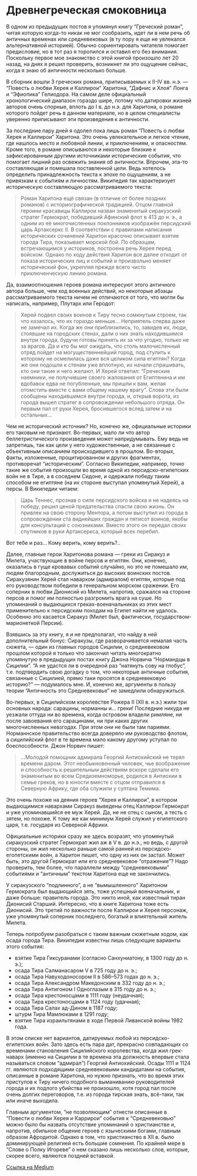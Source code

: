 # Древнегреческая смоковница

В одном из предыдущих постов я упомянул книгу “Греческий роман”, читая которую когда-то никак не мог сообразить, идет ли в нем речь об античных временах или средневековых (в ту пору я еще не увлекался альтернативной историей). Обычно сориентировать читателя помогает предисловие, но в тот раз я торопился и оставил его без внимания. Поскольку первое мое знакомство с этой книгой произошло лет 20 назад, на днях я решил проверить, возникнет ли это ощущение сейчас, когда я знаю об античности несколько больше.

В сборник вошли 3 греческих романа, приписываемых к II-IV вв. н.э. — “Повесть о любви Херея и Каллирои” Харитона, “Дафнис и Хлоя” Лонга и “Эфиопика” Гелиодора. На самом деле официальный хронологический диапазон гораздо шире, потому что датировки жизней авторов очень спорные, вплоть до I в. до н.э. для Харитона, о романе которого пойдет речь в данном материале, но в целом специалисты уверенно приписывают эти произведения к античности.

За последние пару дней я одолел пока лишь роман “Повесть о любви Херея и Каллирои” Харитона. Это очень увлекательное и легкое чтение, где нашлось место и любовной линии, и приключениям, и опасностям. Кроме того, в романе описываются и некоторые близкие к зафиксированным другими источниками исторические события, что помогает лишний раз освежить знания об античности. Впрочем, эта-то составляющая и помешала поставленной цели. Ведь хотелось определить принадлежность текста к эпохе по ощущениям, а не привязкам к событиям и личностям. Википедия так характеризует историческую составляющую рассматриваемого текста:

> Роман Харитона ещё связан (в отличие от более поздних романов) с историографической традицией. Отцом главной героини красавицы Каллирои назван знаменитый сиракузский стратег Гермократ, победивший Афинский флот в 413 до н. э., а одним из её многочисленных поклонников изображён персидский царь Артаксеркс II. В соответствии с правилами написания исторических сочинений Харитон красочно описывает взятие города Тира, показывает морской бой. По образцам, встречающимся у историков, построена речь Херея перед войском. Однако по ходу действия Харитон все далее отходит от показа исторических лиц и событий и произвольно меняет исторический фон, укрепляя прежде всего чисто приключенческую линию романа.

Да, взаимоотношения героев романа интересуют этого античного автора больше, чем ход военных действий, но некоторые абзацы рассматриваемого текста ничем не отличаются от того, что могли бы написать, например, Плутарх или Геродот:

> Херей подвел своих воинов к Тиру тесно сомкнутым строем, так что казалось, что их гораздо меньше… Неприятель сперва даже не замечал их. Когда же они приблизились, то, завидев их, люди, стоявшие на город­ских стенах, дали о них знать находившимся внутри горо­да, будучи готовы принять их за что угодно, только не за врагов. Да и кто бы мог ожидать, что столь малочис­ленный отряд пойдет на могущественнейший город, под­ ступить к которому не осмелилась даже вся целиком сила египтян? Когда же они подошли к стенам уже вплотную, их начали спрашивать, кто они такие и чего желают. И Херей ответил: “Греческие наемники, не получившие своего жалова­ния от Египтянина и им вдобавок едва не погубленные, мы пришли к вам, желая отомстить вместе с вами общему нашему врагу”. Слова эти были сообщены находившимся внутри горо­да, и, открыв ворота, из города вышел стратег в сопро­вождении небольшого отряда. Он первым пал от руки Херея, бросившегося вслед затем и на остальных…

Чем не исторический источник? Но, конечно же, официальные историки его таковым не признают. Во-первых, мало ли что автор беллетристического произведения может напридумывать. Ему ведь не запретишь, так как цели у него художественные, а не связанные с объективным описанием происходившего в прошлом. Во-вторых, факты, изложенные, процитированном и других фрагментах, противоречат “историческим”. Согласно Википедии, например, точно такие же события произошли во время одной из персидско-египетских войн не в Тире, а в соседнем Сидоне, и одержали победу таким способом не египтяне (на их стороне выступал упомянутый Херей), а персы. В Википедии читаем:

> Царь Теннес, прознав о силе персидского войска и не надеясь на победу, решил ценой предательства спасти свою жизнь. Он привлек на свою сторону Ментора, а потом выступил из города в сопровождении ста виднейших граждан и пятисот воинов, якобы для консультаций с союзниками. Вместо этого он передал своих спутников в руки Артаксеркса, который всех перебил.

Вот тебе и раз… Кому верить, кому верить?..

Далее, главные герои Харитонова романа — греки из Сиракуз и Милета, участвующие в войне персов и египтян. Они, конечно, оказались в гуще кровавых событий случайно, но это не помешало им, людям благородным, дослужиться до высоких воинских постов. Сиракузянин Херей стал навархом (адмиралом) египтян, которые под его руководством победили в генеральном морском сражении. Его соперник в любви Дионисий из Милета, напротив, сражался на стороне персов и помог им полностью разгромить врага на суше. Но упоминаний о выдающихся греках-военачальниках из этих мест применительно к персидским походам на Египет найти не удалось. Особенно это касается Сиракуз (Милет был, фактически, государством-марионеткой Персии).

Взявшись за эту книгу, я и не предполагал, что найду в ней дополнительный бонус: Сиракузы, где разворачивается немалая часть сюжета, — один из главных городов Сицилии, о средневековом прошлом которой я только что закончил читать многократно упомянутую в предыдущих постах книгу Джона Норвича “Нормандцы в Сицилии”. “А не удастся ли в очередной раз “натянуть сову на глобус”, т.е. подтвердить свою догадку о том, что некоторые античные события, связанные с Сицилией, прямо таки просятся в средневековую историю?” — подумалось мне. И, конечно же, аргументы в пользу теории “Античность это Средневековье” не замедлили обнаружиться.

Во-первых, в Сицилийском королевстве Рожера II (XII в. н.э.) жили три основных народа: сарацины, норманны и… греки! Последние никуда не уезжали оттуда ни во времена, когда островом владели римляне, ни после завоевания его сарацинами, ни при каких других многочисленных невзгодах. При этом они не были там париями. Норманнское правительство всегда доверяло им руководство флотом, а сицилийский флот в те времена мало какому другому уступал по боеспособности. Джон Норвич пишет:

> …Молодой помощник адмирала Георгий Антиохий­ский не терял времени даром. Этот необыкновенный че­ловек, чье воображение и способность к решительным дей­ствиям вскоре сделали его знаменитым во всем Средизем­номорье, родился в Антиохии в семье греков, но в юно­сти вместе с отцом отправился в Северную Африку, где оба служили у султана Темима.

Это очень похоже на деяния героев “Херея и Каллирои”, в котором выдающимися навархами Сиракуз выведены отец Каллирои Гермократ и уже упоминавшийся ее муж Херей. Да, не не отец с сыном, а тесть с зятем, но похоже. К тому же как минимум Херей служил у египетского царя, т.е. государя из Северной Африки.

Официальные историки сразу же здесь возразят, что упомянутый сиракузский стратег Гермократ жил аж в V в. до н.э., но ведь, с другой стороны, он жил несколько раньше самой ранней из персидско-егопетскими войн, а Харитон пишет, что одну из них он застал. Может быть, это другой Гермократ или его средневековое “отражение”? Надо проверить, тем более, что параллели между “средневековыми” событиями и “античным” текстом Харитона еще не закончились.

У сиракузского “подлинного”, а не “вымышленного” Харитоном Гермократа был выдающийся зять, тоже успешный военачальник, и даже больше: правитель города. Это никто иной, как известный тиран Дионисий Старший. Интересно, что в книге Харитона тоже есть Дионисий. Это третий по важности после Каллирои и Херея персонаж, уже упомянутый соперник последнего, богатый и влиятельный житель Милета.

Теперь попробуем разобраться с таким важным сюжетным ходом, как осада города Тира. Википедии известны лишь следующие варианты этого события:

* взятие Тира Гиксуранами (согласно Санхуниатону, в 1300 году до н. э.);
* осада Тира Салманасаром V в 725 году до н. э.;
* осада Тира Навуходоносором II в 586–573 годах до н. э.;
* осада Тира Александром Македонским в 332 году до н. э.;
* осада Тира Антигоном I Одноглазым в 315 году до н. э.;
* осада Тира крестоносцами в 1111 году (неудачная);
* осада Тира крестоносцами в 1124 году (удачная);
* осада Тира Салах ад-Дином в 1187 году;
* штурм Тира Мамлюками в 1291 году;
* взятие Тира израильтянами в ходе Первой Ливанской войны 1982 года.

В этом списке нет вариантов, датируемых любой из персидско-египетских войн. Зато здесь есть пара дат, прекрасно совпадающих со временами становления Сицилийского королевства, когда жил грек-наварх (именно на Сицилии в те времена эта должность впервые стала называться словом “адмирал”) Георгий Антиохийский. Осады 1111 и 1124 гг. являются подходящими средневековыми кандидатами на события, описанные в романе Харитона, но нужно признать, что во время этих приступов к Тиру ничего подобного выманиванию руководителей города и их подлого убийства не произошло, хотя город пал после очень долгих переговоров, т.е. из города тирская знать, всё-таки, так или иначе выходила.

Главным аргументом, “не позволяющим” отнести описанные в “Повести о любви Херея и Каррирои” события к “Средневековью” можно было бы назвать отсутствие упоминаний о христианстве и, напротив, обильное общение героев с языческими богами, главным образом Афродитой. Однако в том, что христианство в XII в. было доминирующей религией есть большие сомнения. По крайней мере в “Слове о Полку Игореве” о нем сказано лишь несколько слов, которые, скорее всего, являются поздней вставкой.

[Ссылка на Medium](https://yababay.medium.com/%D0%B4%D1%80%D0%B5%D0%B2%D0%BD%D0%B5%D0%B3%D1%80%D0%B5%D1%87%D0%B5%D1%81%D0%BA%D0%B0%D1%8F-%D1%81%D0%BC%D0%BE%D0%BA%D0%BE%D0%B2%D0%BD%D0%B8%D1%86%D0%B0-d003da26205d)
